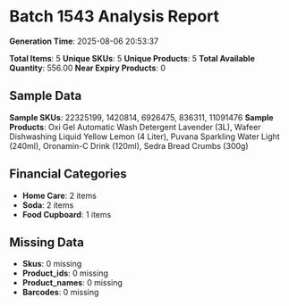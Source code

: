 # Batch 1543 Analysis Report

**Generation Time**: 2025-08-06 20:53:37

**Total Items**: 5
**Unique SKUs**: 5
**Unique Products**: 5
**Total Available Quantity**: 556.00
**Near Expiry Products**: 0

## Sample Data
**Sample SKUs**: 22325199, 1420814, 6926475, 836311, 11091476
**Sample Products**: Oxi Gel Automatic Wash Detergent Lavender (3L), Wafeer Dishwashing Liquid Yellow Lemon (4 Liter), Puvana Sparkling Water Light (240ml), Oronamin-C Drink (120ml), Sedra Bread Crumbs (300g)

## Financial Categories
- **Home Care**: 2 items
- **Soda**: 2 items
- **Food Cupboard**: 1 items

## Missing Data
- **Skus**: 0 missing
- **Product_ids**: 0 missing
- **Product_names**: 0 missing
- **Barcodes**: 0 missing
